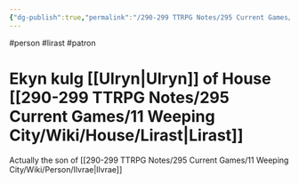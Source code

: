 ```yaml
---
{"dg-publish":true,"permalink":"/290-299 TTRPG Notes/295 Current Games/11 Weeping City/Wiki/Person/Ekyn/"}
---
```



#person #lirast #patron 

# Ekyn kulg [[Ulryn\|Ulryn]] of House [[290-299 TTRPG Notes/295 Current Games/11 Weeping City/Wiki/House/Lirast\|Lirast]]

Actually the son of [[290-299 TTRPG Notes/295 Current Games/11 Weeping City/Wiki/Person/Ilvrae\|Ilvrae]]